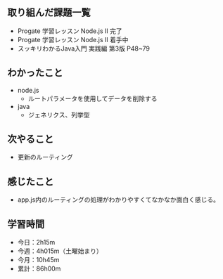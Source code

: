 ## 取り組んだ課題一覧
- Progate 学習レッスン Node.js II 完了
- Progate 学習レッスン Node.js II 着手中
- スッキリわかるJava入門 実践編 第3版 P48~79
## わかったこと
- node.js
    - ルートパラメータを使用してデータを削除する
- java
    - ジェネリクス、列挙型
## 次やること
- 更新のルーティング    
## 感じたこと
- app.js内のルーティングの処理がわかりやすくてなかなか面白く感じる。
## 学習時間
- 今日：2h15m
- 今週：4h015m（土曜始まり）
- 今月：10h45m
- 累計：86h00m
